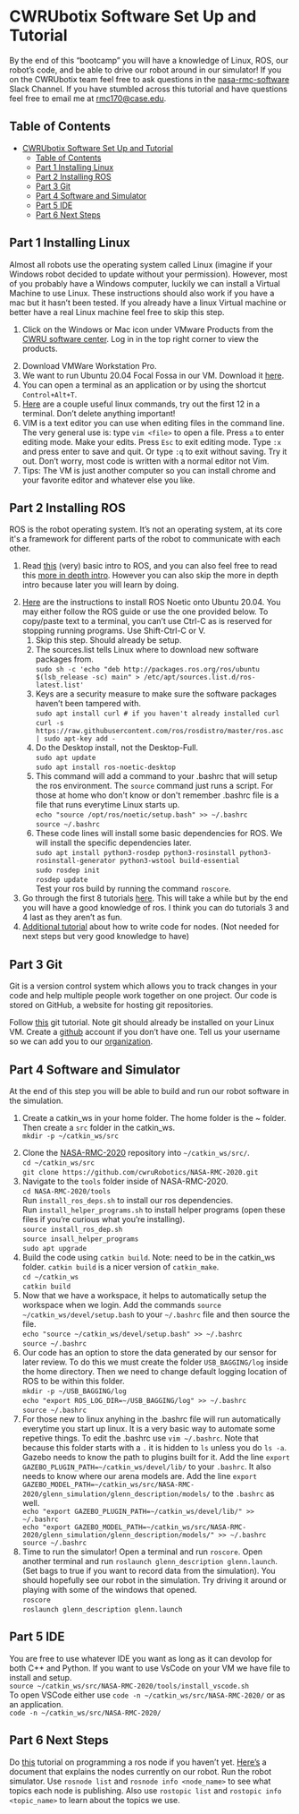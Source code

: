 # CWRUbotix Software Set Up and Tutorial

By the end of this “bootcamp” you will have a knowledge of Linux, ROS, our robot’s code, and be able to drive our robot around in our simulator! If you on the CWRUbotix team feel free to ask questions in the [nasa-rmc-software](https://app.slack.com/client/T168FACCC/C2JAJ8L66) Slack Channel. If you have stumbled across this tutorial and have questions feel free to email me at <rmc170@case.edu>.<br>

## Table of Contents
- [CWRUbotix Software Set Up and Tutorial](#cwrubotix-software-set-up-and-tutorial)
  - [Table of Contents](#table-of-contents)
  - [Part 1 Installing Linux](#part-1-installing-linux)
  - [Part 2 Installing ROS](#part-2-installing-ros)
  - [Part 3 Git](#part-3-git)
  - [Part 4 Software and Simulator](#part-4-software-and-simulator)
  - [Part 5 IDE](#part-5-ide)
  - [Part 6 Next Steps](#part-6-next-steps)

## Part 1 Installing Linux

Almost all robots use the operating system called Linux (imagine if your Windows robot decided to update without your permission). However, most of you probably have a Windows computer, luckily we can install a Virtual Machine to use Linux. These instructions should also work if you have a mac but it hasn’t been tested. If you already have a linux Virtual machine or better have a real Linux machine feel free to skip this step.

<ol>
    <li>
   
Click on the Windows or Mac icon under VMware Products from the [CWRU software center](https://softwarecenter.case.edu/index.php). Log in in the top right corner to view the products.
    </li>
    <li>
    Download VMWare Workstation Pro.
    </li>
    <li>
    We want to run Ubuntu 20.04 Focal Fossa in our VM. Download it [here](https://releases.ubuntu.com/20.04.3/).
    </li>
    <li>You can open a terminal as an application or by using the shortcut `Control+Alt+T`.
    </li>
    <li>
    [Here](https://www.pcsuggest.com/basic-linux-commands/) are a couple useful linux commands, try out the first 12 in a terminal. Don’t delete anything important!
    </li>
    <li>
    VIM is a text editor you can use when editing files in the command 
    line. The very general use is: type `vim <file>` to open a file. Press `a` to enter editing mode. Make your edits. Press `Esc` to exit editing mode. Type `:x` and press enter to save and quit. Or type `:q` to exit without saving. Try it out. Don’t worry, most code is written with a normal editor not Vim. 
    </li>
    <li>
    Tips: The VM is just another computer so you can install chrome and your favorite editor and whatever else you like. 
    </li>
</ol>

## Part 2 Installing ROS

ROS is the robot operating system. It’s not an operating system, at its core it's a framework for different parts of the robot to communicate with each other. 

<ol>
    <li>

Read [this](https://www.ros.org/about-ros/) (very) basic intro to ROS, and you can also feel free to read this [more in depth intro](https://www.ros.org/core-components/). However you can also skip the more in depth intro because later you will learn by doing.
    </li>
    <li>
    [Here](http://wiki.ros.org/noetic/Installation/Ubuntu) are the instructions to install ROS Noetic onto Ubuntu 20.04. You may either follow the ROS guide or use the one provided below. To copy/paste text to a terminal, you can’t use Ctrl-C as is reserved for stopping running programs. Use Shift-Ctrl-C or V. 
    <ol>
        <!-- Line kept to better match ROS tutorial> <-->
        <li>
        Skip this step. Should already be setup.
        </li>
        <li>
        The sources.list tells Linux where to download new software packages from.<br>
        `sudo sh -c 'echo "deb http://packages.ros.org/ros/ubuntu $(lsb_release -sc) main" > /etc/apt/sources.list.d/ros-latest.list'`
        </li>
        <li> 
        Keys are a security measure to make sure the software packages haven’t been tampered with.<br>
        `sudo apt install curl # if you haven't already installed curl`<br>
        `curl -s https://raw.githubusercontent.com/ros/rosdistro/master/ros.asc | sudo apt-key add -`
        </li>
        <li>
        Do the Desktop install, not the Desktop-Full.<br>
        `sudo apt update` <br>
        `sudo apt install ros-noetic-desktop` <br>
        </li>
        <li>
        This command will add a command to your .bashrc that will setup the ros environment. The `source` command just runs a script. For those at home who don't know or don't remember .bashrc file is a file that runs everytime Linux starts up.<br> 
        `echo "source /opt/ros/noetic/setup.bash" >> ~/.bashrc`<br>
        `source ~/.bashrc`
        </li>
        <li>
        These code lines will install some basic dependencies for ROS. We will install the specific dependencies later.<br>
        `sudo apt install python3-rosdep python3-rosinstall python3-rosinstall-generator python3-wstool build-essential`<br>
        `sudo rosdep init`<br>
        `rosdep update`<br>
        Test your ros build by running the command `roscore`.
        </li>
    </ol>
    <li>
    Go through the first 8 tutorials [here](http://wiki.ros.org/ROS/Tutorials). This will take a while but by the end you will have a good knowledge of ros. I think you can do tutorials 3 and 4 last as they aren’t as fun.
    </li>
    <li>
    [Additional tutorial](http://wiki.ros.org/rospy_tutorials/Tutorials/WritingPublisherSubscriber) about how to write code for nodes. (Not needed for next steps but very good knowledge to have)
    </li>
</ol>

## Part 3 Git 

Git is a version control system which allows you to track changes in your code and help multiple people work together on one project. Our code is stored on GitHub, a website for hosting git repositories. <br>

Follow [this](https://www.freecodecamp.org/news/what-is-git-and-how-to-use-it-c341b049ae61/) git tutorial. Note git should already be installed on your Linux VM. 
Create a [github](https://github.com/) account if you don’t have one.
Tell us your username so we can add you to our [organization](https://github.com/cwruRobotics).

## Part 4 Software and Simulator

At the end of this step you will be able to build and run our robot software in the simulation.

<ol>
    <li>

Create a catkin_ws in your home folder. The home folder is the ~ folder. Then create a `src` folder in the catkin_ws.<br>
    `mkdir -p ~/catkin_ws/src`
    </li>
    <li>
    Clone the [NASA-RMC-2020](https://github.com/cwruRobotics/NASA-RMC-2020) repository into `~/catkin_ws/src/`. <br>
    `cd ~/catkin_ws/src`<br>
    `git clone https://github.com/cwruRobotics/NASA-RMC-2020.git`
    </li>
    <li>
    Navigate to the `tools` folder inside of NASA-RMC-2020. <br>
    `cd NASA-RMC-2020/tools`<br>
    Run `install_ros_deps.sh` to install our ros dependencies. <br>
    Run `install_helper_programs.sh` to install helper programs (open these files if you’re curious what you’re installing).<br>
    `source install_ros_dep.sh`<br>
    `source insall_helper_programs`<br>
    `sudo apt upgrade`
    </li>
    <li>
    Build the code using `catkin build`. Note: need to be in the catkin_ws folder. `catkin build` is a nicer version of `catkin_make`.<br>
    `cd ~/catkin_ws`<br>
    `catkin build`
    </li>
    <li>
    Now that we have a workspace, it helps to automatically setup the workspace when we login. Add the commands `source ~/catkin_ws/devel/setup.bash` to your `~/.bashrc` file and then source the file.<br>
    `echo "source ~/catkin_ws/devel/setup.bash" >> ~/.bashrc`<br>
    `source ~/.bashrc`
    </li>
    <li>
    Our code has an option to store the data generated by our sensor for later review. To do this we must create the folder `USB_BAGGING/log` inside the home directory. Then we need to change default logging location of ROS to be within this folder.<Br>
    `mkdir -p ~/USB_BAGGING/log`<br>
    `echo "export ROS_LOG_DIR=~/USB_BAGGING/log" >> ~/.bashrc`<br>
    `source ~/.bashrc`
    </li>
    <li>
    For those new to linux anyhing in the .bashrc file will run automatically everytime you start up linux. It is a very basic way to automate some repetive things. To edit the .bashrc use `vim ~/.bashrc`. Note that because this folder starts with a `.` it is hidden to `ls` unless you do `ls -a`.
    </li>
    Gazebo needs to know the path to plugins built for it. Add the line `export GAZEBO_PLUGIN_PATH=~/catkin_ws/devel/lib/` to your `.bashrc`. It also needs to know where our arena models are. Add the line `export GAZEBO_MODEL_PATH=~/catkin_ws/src/NASA-RMC-2020/glenn_simulation/glenn_description/models/` to the  `.bashrc` as well.<br>
    `echo "export GAZEBO_PLUGIN_PATH=~/catkin_ws/devel/lib/" >> ~/.bashrc`<br>
    `echo "export GAZEBO_MODEL_PATH=~/catkin_ws/src/NASA-RMC-2020/glenn_simulation/glenn_description/models/" >> ~/.bashrc`<br>
    `source ~/.bashrc`
    </li>
    <li>
    Time to run the simulator!
    Open a terminal and run `roscore`.
    Open another terminal and run `roslaunch glenn_description glenn.launch`. (Set bags to true if you want to record data from the simulation).
    You should hopefully see our robot in the simulation. Try driving it around or playing with some of the windows that opened.<br>
    `roscore`<br>
    `roslaunch glenn_description glenn.launch`<br>
    </li>
</ol>

## Part 5 IDE

You are free to use whatever IDE you want as long as it can devolop for both C++ and Python. If you want to use VsCode on your VM we have file to install and setup.<br>
`source ~/catkin_ws/src/NASA-RMC-2020/tools/install_vscode.sh`<br>
To open VSCode either use `code -n ~/catkin_ws/src/NASA-RMC-2020/` or as an application.<br>
`code -n ~/catkin_ws/src/NASA-RMC-2020/`

## Part 6 Next Steps
Do [this](http://wiki.ros.org/rospy_tutorials/Tutorials/WritingPublisherSubscriber) tutorial on programming a ros node if you haven’t yet.
[Here’s](https://docs.google.com/document/d/1mGesu10JnqWqZkxbHqHrwBc_WiGuTWYFXLr6ffkSuD8/edit?usp=sharing) a document that explains the nodes currently on our robot. Run the robot simulator. Use `rosnode list` and `rosnode info <node_name>` to see what topics each node is publishing. Also use `rostopic list` and `rostopic info <topic_name>` to learn about the topics we use.
